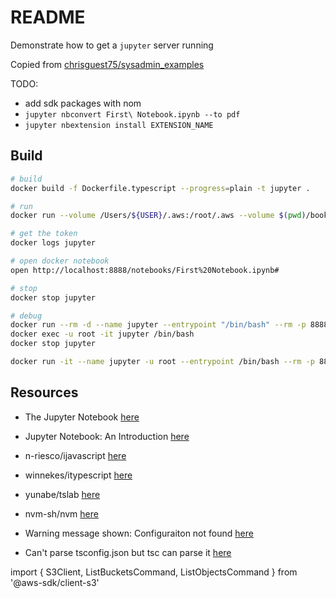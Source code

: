 # README

Demonstrate how to get a `jupyter` server running  

Copied from [chrisguest75/sysadmin_examples](https://github.com/chrisguest75/sysadmin_examples/tree/master/17_jupyter)  

TODO:  

* add sdk packages with nom 
* ```jupyter nbconvert First\ Notebook.ipynb --to pdf```
* ```jupyter nbextension install EXTENSION_NAME```

## Build

```sh
# build
docker build -f Dockerfile.typescript --progress=plain -t jupyter .

# run
docker run --volume /Users/${USER}/.aws:/root/.aws --volume $(pwd)/books:/workbench/books --env AWS_PROFILE=${AWS_PROFILE} -d --name jupyter --rm -p 8888:8888 jupyter   

# get the token 
docker logs jupyter

# open docker notebook
open http://localhost:8888/notebooks/First%20Notebook.ipynb#

# stop 
docker stop jupyter

# debug
docker run --rm -d --name jupyter --entrypoint "/bin/bash" --rm -p 8888:8888 jupyter -c 'sleep 10000'
docker exec -u root -it jupyter /bin/bash   
docker stop jupyter 

docker run -it --name jupyter -u root --entrypoint /bin/bash --rm -p 8888:8888 jupyter  
```

## Resources

* The Jupyter Notebook [here](https://jupyter-notebook.readthedocs.io/en/stable/notebook.html)  
* Jupyter Notebook: An Introduction [here](https://realpython.com/jupyter-notebook-introduction/)  
* n-riesco/ijavascript [here](https://github.com/n-riesco/ijavascript)
* winnekes/itypescript [here](https://github.com/winnekes/itypescript)  
* yunabe/tslab [here](https://github.com/yunabe/tslab)
* nvm-sh/nvm [here](https://github.com/nvm-sh/nvm)

* Warning message shown: Configuraiton not found [here](https://github.com/winnekes/itypescript/issues/33)
* Can't parse tsconfig.json but tsc can parse it [here](https://github.com/winnekes/itypescript/issues/10)


import { S3Client, ListBucketsCommand, ListObjectsCommand } from '@aws-sdk/client-s3'

